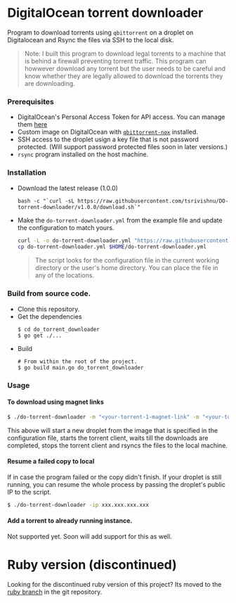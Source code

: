 # DigitalOcean torrent downloader

Program to download torrents using `qbittorrent` on a droplet on Digitalocean and Rsync the files via SSH to the local disk.

> Note: I built this program to download legal torrents to a machine that is behind a firewall preventing torrent traffic. This program can howwever download any torrent but the user needs to be careful and know whether they are legally allowed to download the torrents they are downloading.

### Prerequisites

* DigitalOcean's Personal Access Token for API access. You can manage them [here](https://cloud.digitalocean.com/settings/applications)
* Custom image on DigitalOcean with [`qbittorrent-nox`](https://github.com/qbittorrent/qBittorrent) installed.
* SSH access to the droplet usign a key file that is not password protected. (Will support password protected files soon in later versions.)
* `rsync` program installed on the host machine.

### Installation

* Download the latest release (1.0.0)
  ```
  bash -c "`curl -sL https://raw.githubusercontent.com/tsrivishnu/DO-torrent-downloader/v1.0.0/download.sh`"
  ```
* Make the `do-torrent-downloader.yml` from the example file and update the configuration to match yours.
  ```bash
  curl -L -o do-torrent-downloader.yml "https://raw.githubusercontent.com/tsrivishnu/DO-torrent-downloader/v1.0.0/do-torrent-downloader.example.yml" && \
  cp do-torrent-downloader.yml $HOME/do-torrent-downloader.yml
  ```
  > The script looks for the configuration file in the current working directory or the user's home directory. You can place the file in any of the locations.

### Build from source code.

* Clone this repository.
* Get the dependencies
  ```console
  $ cd do_torrent_downloader
  $ go get ./...
  ```
* Build
  ```console
  # From within the root of the project.
  $ go build main.go do_torrent_downloader
  ```

### Usage

#### To download using magnet links
```bash
$ ./do-torrent-downloader -m "<your-torrent-1-magnet-link" -m "<your-torrent-2-magnet-link"
```
 This above will start a new droplet from the image that is specified in the configuration file, starts the torrent client, waits till the downloads are completed, stops the torrent client and rsyncs the files to the local machine.

#### Resume a failed copy to local

If in case the program failed or the copy didn't finish. If your droplet is still running, you can resume the whole process by passing the droplet's public IP to the script.

```bash
$ ./do-torrent-downloader -ip xxx.xxx.xxx.xxx
```

#### Add a torrent to already running instance.

Not supported yet. Soon will add support for this as well.

# Ruby version (discontinued)

Looking for the discontinued ruby version of this project?
Its moved to the [ruby branch](https://github.com/tsrivishnu/DO-torrent-downloader/tree/ruby) in the git repository.
